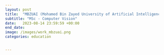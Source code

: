 ```yaml
---
layout: post
title:  "MBZUAI (Mohamed Bin Zayed University of Artificial Intelligence), Abu Dhabi, UAE"
subtitle: "MSc - Computer Vision"
date:   2023-08-14 23:59:59 +00:00
end_date: 
image: /images/work_mbzuai.png
categories: education


---
```

<!-- GPA : 3.96/4.2 (First Class)  
Dean’s List : Semester 1,2,3,4,6,7,8   -->
